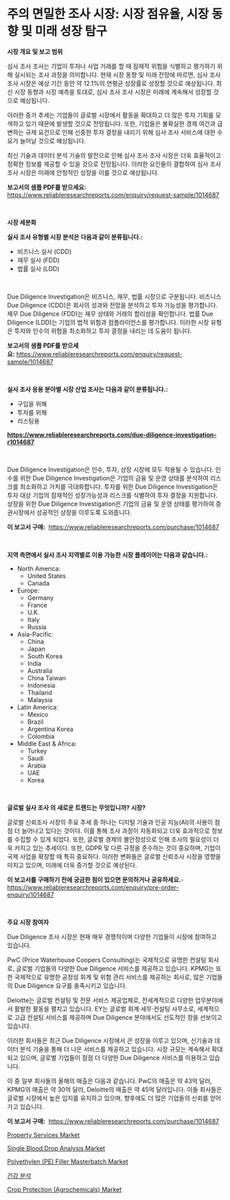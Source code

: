 <p><h1>주의 면밀한 조사 시장: 시장 점유율, 시장 동향 및 미래 성장 탐구</h1></p><p><strong>시장 개요 및 보고 범위</strong></p>
<p><p>심사 조사 조사는 기업이 투자나 사업 거래를 할 때 잠재적 위험을 식별하고 평가하기 위해 실시되는 조사 과정을 의미합니다. 현재 시장 동향 및 미래 전망에 따르면, 심사 조사 조사 시장은 예상 기간 동안 약 12.1%의 연평균 성장률로 성장할 것으로 예상됩니다. 최신 시장 동향과 시장 예측을 토대로, 심사 조사 조사 시장은 미래에 계속해서 성장할 것으로 예상됩니다.</p><p>이러한 증가 추세는 기업들이 글로벌 시장에서 활동을 확대하고 더 많은 투자 기회를 모색하고 있기 때문에 발생할 것으로 전망됩니다. 또한, 기업들은 불확실한 경제 여건과 급변하는 규제 요건으로 인해 신중한 투자 결정을 내리기 위해 심사 조사 서비스에 대한 수요가 늘어날 것으로 예상됩니다.</p><p>최신 기술과 데이터 분석 기술의 발전으로 인해 심사 조사 조사 시장은 더욱 효율적이고 정확한 정보를 제공할 수 있을 것으로 전망됩니다. 이러한 요인들이 결합하여 심사 조사 조사 시장은 미래에 안정적인 성장을 이룰 것으로 예상됩니다.</p></p>
<p><strong>보고서의 샘플 PDF를 받으세요:</strong> <a href="https://www.reliableresearchreports.com/enquiry/request-sample/1014687">https://www.reliableresearchreports.com/enquiry/request-sample/1014687</a></p>
<p>&nbsp;</p>
<p><strong>시장 세분화</strong></p>
<p><strong>실사 조사 유형별 시장 분석은 다음과 같이 분류됩니다.:</strong></p>
<p><ul><li>비즈니스 실사 (CDD)</li><li>재무 실사 (FDD)</li><li>법률 실사 (LDD)</li></ul></p>
<p>&nbsp;</p>
<p><p>Due Diligence Investigation은 비즈니스, 재무, 법률 시장으로 구분됩니다. 비즈니스 Due Diligence (CDD)은 회사의 성과와 전망을 분석하고 투자 가능성을 평가합니다. 재무 Due Diligence (FDD)는 재무 상태와 거래의 합리성을 확인합니다. 법률 Due Diligence (LDD)는 기업의 법적 위험과 컴플라이언스를 평가합니다. 이러한 시장 유형은 투자와 인수의 위험을 최소화하고 투자 결정을 내리는 데 도움이 됩니다.</p></p>
<p><strong>보고서의 샘플 PDF를 받으세요:</strong>&nbsp;<a href="https://www.reliableresearchreports.com/enquiry/request-sample/1014687">https://www.reliableresearchreports.com/enquiry/request-sample/1014687</a></p>
<p>&nbsp;</p>
<p><strong> 실사 조사 응용 분야별 시장 산업 조사는 다음과 같이 분류됩니다.:</strong></p>
<p><ul><li>구입을 위해</li><li>투자를 위해</li><li>리스팅용</li></ul></p>
<p><strong><a href="https://www.reliableresearchreports.com/due-diligence-investigation-r1014687">https://www.reliableresearchreports.com/due-diligence-investigation-r1014687</a></strong></p>
<p>&nbsp;</p>
<p><p>Due Diligence Investigation은 인수, 투자, 상장 시장에 모두 적용될 수 있습니다. 인수를 위한 Due Diligence Investigation은 기업의 금융 및 운영 상태를 분석하여 리스크를 최소화하고 가치를 극대화합니다. 투자를 위한 Due Diligence Investigation은 투자 대상 기업의 잠재적인 성장가능성과 리스크를 식별하여 투자 결정을 지원합니다. 상장을 위한 Due Diligence Investigation은 기업의 금융 및 운영 상태를 평가하여 증권시장에서 성공적인 상장을 이루도록 도와줍니다.</p></p>
<p><strong>이 보고서 구매:</strong>&nbsp; <a href="https://www.reliableresearchreports.com/purchase/1014687">https://www.reliableresearchreports.com/purchase/1014687</a></p>
<p>&nbsp;</p>
<p><strong>지역 측면에서 실사 조사 지역별로 이용 가능한 시장 플레이어는 다음과 같습니다.:</strong></p>
<p><ul>
    <li>
        North America:
        <ul>
            <li>United States</li>
            <li>Canada</li>
        </ul>
    </li>
    <li>
        Europe:
        <ul>
            <li>Germany</li>
            <li>France</li>
            <li>U.K.</li>
            <li>Italy</li>
            <li>Russia</li>
        </ul>
    </li>
    <li>
        Asia-Pacific:
        <ul>
            <li>China</li>
            <li>Japan</li>
            <li>South Korea</li>
            <li>India</li>
            <li>Australia</li>
            <li>China Taiwan</li>
            <li>Indonesia</li>
            <li>Thailand</li>
            <li>Malaysia</li>
        </ul>
    </li>
    <li>
        Latin America:
        <ul>
            <li>Mexico</li>
            <li>Brazil</li>
            <li>Argentina Korea</li>
            <li>Colombia</li>
        </ul>
    </li>
    <li>
        Middle East & Africa:
        <ul>
            <li>Turkey</li>
            <li>Saudi</li>
            <li>Arabia</li>
            <li>UAE</li>
            <li>Korea</li>
        </ul>
    </li>
    </ul></p>
<p>&nbsp;</p>
<p><strong>글로벌 실사 조사 의 새로운 트렌드는 무엇입니까? 시장?</strong></p>
<p><p>글로벌 신뢰조사 시장의 주요 추세 중 하나는 디지털 기술과 인공 지능(AI)의 사용이 점점 더 늘어나고 있다는 것이다. 이를 통해 조사 과정이 자동화되고 더욱 효과적으로 정보를 수집할 수 있게 되었다. 또한, 글로벌 경제의 불안정성으로 인해 조사의 필요성이 더욱 커지고 있는 추세이다. 또한, GDPR 및 다른 규정을 준수하는 것이 중요하며, 기업이 국제 사업을 확장할 때 특히 중요하다. 이러한 변화들은 글로벌 신뢰조사 시장을 영향을 미치고 있으며, 미래에 더욱 증가할 것으로 예상된다.</p></p>
<p><strong>이 보고서를 구매하기 전에 궁금한 점이 있으면 문의하거나 공유하세요.</strong>- <a href="https://www.reliableresearchreports.com/enquiry/pre-order-enquiry/1014687">https://www.reliableresearchreports.com/enquiry/pre-order-enquiry/1014687</a></p>
<p>&nbsp;</p>
<p><strong>주요 시장 참여자</strong></p>
<p><p>Due Diligence 조사 시장은 현재 매우 경쟁적이며 다양한 기업들이 시장에 참여하고 있습니다. </p><p>PwC (Price Waterhouse Coopers Consulting)는 국제적으로 유명한 컨설팅 회사로, 글로벌 기업들의 다양한 Due Diligence 서비스를 제공하고 있습니다. KPMG는 또한 국제적으로 유명한 공정성 회계 및 위험 관리 서비스를 제공하는 회사로, 많은 기업들의 Due Diligence 요구를 충족시키고 있습니다. </p><p>Deloitte는 글로벌 컨설팅 및 전문 서비스 제공업체로, 전세계적으로 다양한 업무분야에서 활발한 활동을 펼치고 있습니다. EY는 글로벌 회계·세무·컨설팅 사무소로, 세계적으로 고급 컨설팅 서비스를 제공하며 Due Diligence 분야에서도 선도적인 장을 선보이고 있습니다. </p><p>이러한 회사들은 최근 Due Diligence 시장에서 큰 성장을 이루고 있으며, 신기술과 데이터 분석 기술을 통해 더 나은 서비스를 제공하고 있습니다. 시장 규모는 계속해서 확대되고 있으며, 글로벌 기업들이 점점 더 다양한 Due Diligence 서비스를 이용하고 있습니다. </p><p>이 중 일부 회사들의 올해의 매출은 다음과 같습니다. PwC의 매출은 약 43억 달러, KPMG의 매출은 약 30억 달러, Deloitte의 매출은 약 45억 달러입니다. 이들 회사들은 글로벌 시장에서 높은 입지를 유지하고 있으며, 향후에도 더 많은 기업들의 신뢰를 얻어가고 있습니다.</p></p>
<p><strong>이 보고서 구매:</strong>&nbsp;&nbsp;<a href="https://www.reliableresearchreports.com/purchase/1014687">https://www.reliableresearchreports.com/purchase/1014687</a></p>
<p><p><a href="https://github.com/julyju69/Market-Research-Report-List-2/blob/main/property-services-market.md">Property Services Market</a></p><p><a href="https://github.com/gdfhhhj/Market-Research-Report-List-4/blob/main/single-blood-drop-analysis-market.md">Single Blood Drop Analysis Market</a></p><p><a href="https://www.linkedin.com/pulse/polyethylen-pe-filler-masterbatch-market-growth-trends-covid-19-w2b2e?trackingId=7X9bnhgPKCdZ2C25THsOig%3D%3D">Polyethylen (PE) Filler Masterbatch Market</a></p><p><a href="https://github.com/Howaoole34545/Market-Research-Report-List-1/blob/main/224708123527.md">건강 분석</a></p><p><a href="https://www.linkedin.com/pulse/crop-protection-agrochemicals-market-size-growth-forecast-mhwde?trackingId=zVhb%2FgNGexuLX8giLg92Sg%3D%3D">Crop Protection (Agrochemicals) Market</a></p></p>